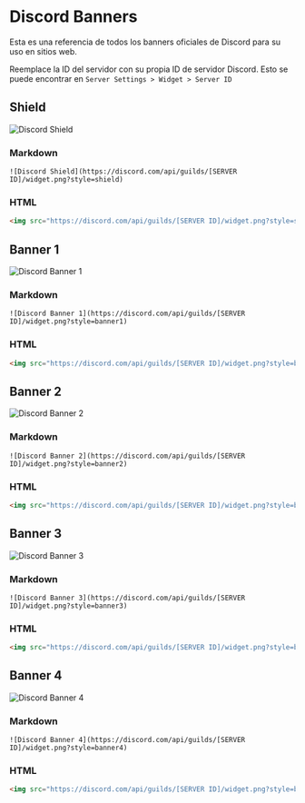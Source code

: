 # Discord Banners
Esta es una referencia de todos los banners oficiales de Discord para su uso en sitios web.

Reemplace la ID del servidor con su propia ID de servidor Discord.
Esto se puede encontrar en `Server Settings > Widget > Server ID` 

## Shield
![Discord Shield](https://discord.com/api/guilds/597084607447564319/widget.png?style=shield)

### Markdown
```
![Discord Shield](https://discord.com/api/guilds/[SERVER ID]/widget.png?style=shield)
```
### HTML
```html
<img src="https://discord.com/api/guilds/[SERVER ID]/widget.png?style=shield" alt="Discord Shield"/>
```
## Banner 1
![Discord Banner 1](https://discord.com/api/guilds/597084607447564319/widget.png?style=banner1)

### Markdown
```
![Discord Banner 1](https://discord.com/api/guilds/[SERVER ID]/widget.png?style=banner1)
```
### HTML
```html
<img src="https://discord.com/api/guilds/[SERVER ID]/widget.png?style=banner1" alt="Discord Banner 1"/>
```
## Banner 2
![Discord Banner 2](https://discord.com/api/guilds/597084607447564319/widget.png?style=banner2)

### Markdown
```
![Discord Banner 2](https://discord.com/api/guilds/[SERVER ID]/widget.png?style=banner2)
```
### HTML
```html
<img src="https://discord.com/api/guilds/[SERVER ID]/widget.png?style=banner2" alt="Discord Banner 2"/>
```
## Banner 3
![Discord Banner 3](https://discord.com/api/guilds/597084607447564319/widget.png?style=banner3)

### Markdown
```
![Discord Banner 3](https://discord.com/api/guilds/[SERVER ID]/widget.png?style=banner3)
```
### HTML
```html
<img src="https://discord.com/api/guilds/[SERVER ID]/widget.png?style=banner3" alt="Discord Banner 3"/>
```
## Banner 4
![Discord Banner 4](https://discord.com/api/guilds/597084607447564319/widget.png?style=banner4)

### Markdown
```
![Discord Banner 4](https://discord.com/api/guilds/[SERVER ID]/widget.png?style=banner4)
```
### HTML
```html
<img src="https://discord.com/api/guilds/[SERVER ID]/widget.png?style=banner4" alt="Discord Banner 4"/>
```
